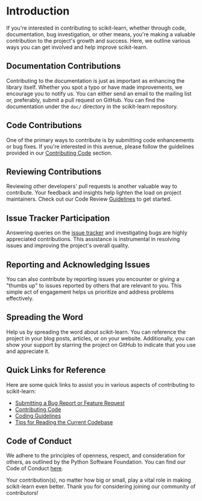 # Introduction

If you're interested in contributing to scikit-learn, whether through code, documentation, bug investigation, or other means, you're making a valuable contribution to the project's growth and success. Here, we outline various ways you can get involved and help improve scikit-learn.

## Documentation Contributions

Contributing to the documentation is just as important as enhancing the library itself. Whether you spot a typo or have made improvements, we encourage you to notify us. You can either send an email to the mailing list or, preferably, submit a pull request on GitHub. You can find the documentation under the `doc/` directory in the scikit-learn repository.

## Code Contributions

One of the primary ways to contribute is by submitting code enhancements or bug fixes. If you're interested in this avenue, please follow the guidelines provided in our [Contributing Code](https://scikit-learn.org/dev/developers/contributing.html#contributing-code) section.

## Reviewing Contributions

Reviewing other developers' pull requests is another valuable way to contribute. Your feedback and insights help lighten the load on project maintainers. Check out our Code Review [Guidelines](https://scikit-learn.org/dev/developers/contributing.html#code-review-guidelines) to get started.

## Issue Tracker Participation

Answering queries on the [issue tracker](https://github.com/scikit-learn/scikit-learn/issues) and investigating bugs are highly appreciated contributions. This assistance is instrumental in resolving issues and improving the project's overall quality.

## Reporting and Acknowledging Issues

You can also contribute by reporting issues you encounter or giving a "thumbs up" to issues reported by others that are relevant to you. This simple act of engagement helps us prioritize and address problems effectively.

## Spreading the Word

Help us by spreading the word about scikit-learn. You can reference the project in your blog posts, articles, or on your website. Additionally, you can show your support by starring the project on GitHub to indicate that you use and appreciate it.

## Quick Links for Reference

Here are some quick links to assist you in various aspects of contributing to scikit-learn:

- [Submitting a Bug Report or Feature Request](https://scikit-learn.org/dev/developers/contributing.html#submitting-a-bug-report-or-a-feature-request)
- [Contributing Code](https://scikit-learn.org/dev/developers/contributing.html#contributing-code)
- [Coding Guidelines](https://scikit-learn.org/dev/developers/develop.html#coding-guidelines)
- [Tips for Reading the Current Codebase](https://scikit-learn.org/dev/developers/contributing.html#reading-the-existing-code-base)

## Code of Conduct

We adhere to the principles of openness, respect, and consideration for others, as outlined by the Python Software Foundation. You can find our Code of Conduct [here](https://scikit-learn.org/dev/developers/contributing.html#code-of-conduct).

Your contribution(s), no matter how big or small, play a vital role in making scikit-learn even better. Thank you for considering joining our community of contributors!
